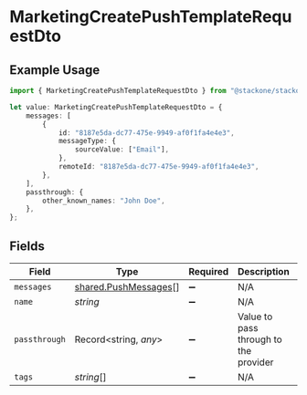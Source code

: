 # MarketingCreatePushTemplateRequestDto

## Example Usage

```typescript
import { MarketingCreatePushTemplateRequestDto } from "@stackone/stackone-client-ts/sdk/models/shared";

let value: MarketingCreatePushTemplateRequestDto = {
    messages: [
        {
            id: "8187e5da-dc77-475e-9949-af0f1fa4e4e3",
            messageType: {
                sourceValue: ["Email"],
            },
            remoteId: "8187e5da-dc77-475e-9949-af0f1fa4e4e3",
        },
    ],
    passthrough: {
        other_known_names: "John Doe",
    },
};
```

## Fields

| Field                                                               | Type                                                                | Required                                                            | Description                                                         | Example                                                             |
| ------------------------------------------------------------------- | ------------------------------------------------------------------- | ------------------------------------------------------------------- | ------------------------------------------------------------------- | ------------------------------------------------------------------- |
| `messages`                                                          | [shared.PushMessages](../../../sdk/models/shared/pushmessages.md)[] | :heavy_minus_sign:                                                  | N/A                                                                 |                                                                     |
| `name`                                                              | *string*                                                            | :heavy_minus_sign:                                                  | N/A                                                                 |                                                                     |
| `passthrough`                                                       | Record<string, *any*>                                               | :heavy_minus_sign:                                                  | Value to pass through to the provider                               | {<br/>"other_known_names": "John Doe"<br/>}                         |
| `tags`                                                              | *string*[]                                                          | :heavy_minus_sign:                                                  | N/A                                                                 |                                                                     |